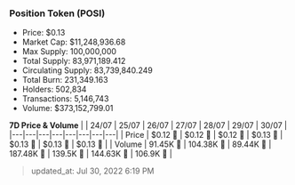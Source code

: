 
  ### Position Token (POSI)
  - Price: $0.13
  - Market Cap: $11,248,936.68
  - Max Supply: 100,000,000
  - Total Supply: 83,971,189.412
  - Circulating Supply: 83,739,840.249
  - Total Burn: 231,349.163
  - Holders: 502,834
  - Transactions: 5,146,743
  - Volume: $373,152,799.01

  **7D Price & Volume**
  | | 24&#x2F;07 | 25&#x2F;07 | 26&#x2F;07 | 27&#x2F;07 | 28&#x2F;07 | 29&#x2F;07 | 30&#x2F;07 |
  |---|---|---|---|---|---|---|---|
  | Price | $0.12 🚀 | $0.12 🔻 | $0.12 🔻 | $0.13 🚀 | $0.13 🚀 | $0.13 🚀 | $0.13 🚀 |
  | Volume | 91.45K 🔻 | 104.38K 🚀 | 89.44K 🔻 | 187.48K 🚀 | 139.5K 🔻 | 144.63K 🚀 | 106.9K 🔻 |

  > updated_at: Jul 30, 2022 6:19 PM

